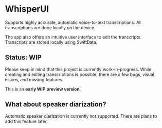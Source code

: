 # WhisperUI
Supports highly accurate, automatic voice-to-text transcriptions. All transcriptions are done locally on the device. 

The app also offers an intuitive user interface to edit the transcripts. 
Transcripts are stored locally using SwiftData.

## Status: WIP
Please keep in mind that this project is currently work-in-progress. While creating and editing transcriptions is possible, there are a few bugs, visual issues, and missing features.

This is an **early WIP preview version**.

## What about speaker diarization?
Automatic speaker diarization is currently not supported. There are plans to add this feature later.
